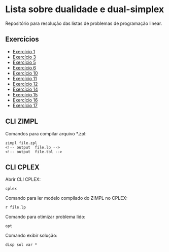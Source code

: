 # Lista sobre dualidade e dual-simplex

Repositório para resolução das listas de problemas de programação linear.

## Exercícios

* [Exercício 1](01/README.md)
* [Exercício 3](03/README.md)
* [Exercício 5](05/README.md)
* [Exercício 6](06/README.md)
* [Exercício 10](10/README.md)
* [Exercício 11](11/README.md)
* [Exercício 12](12/README.md)
* [Exercício 14](14/README.md)
* [Exercício 15](15/README.md)
* [Exercício 16](16/README.md)
* [Exercício 17](17/README.md)

## CLI ZIMPL

Comandos para compilar arquivo *.zpl:

    zimpl file.zpl
    <!-- output  file.lp -->
    <!-- output  file.tbl -->

## CLI CPLEX

Abrir CLI CPLEX:

    cplex

Comando para ler modelo compilado do ZIMPL no CPLEX:

    r file.lp

Comando para otimizar problema lido:

    opt

Comando exibir solução:

    disp sol var *
